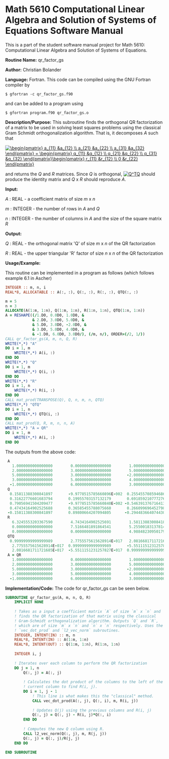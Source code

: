 # Math 5610 Computational Linear Algebra and Solution of Systems of Equations Software Manual

This is a part of the student software manual project for Math 5610: Computational Linear Algebra and Solution of Systems of Equations. 

**Routine Name:**          qr_factor_gs

**Author:** Christian Bolander

**Language:** Fortran. This code can be compiled using the GNU Fortran compiler by

```$ gfortran -c qr_factor_gs.f90```

and can be added to a program using

```$ gfortran program.f90 qr_factor_gs.o ``` 

**Description/Purpose:** This subroutine finds the orthogonal QR factorization of a matrix to be used in solving least squares problems using the classical Gram Schmidt orthogonalization algorithm. That is, it decomposes *A* such that

<a href="https://www.codecogs.com/eqnedit.php?latex=\inline&space;\begin{pmatrix}&space;a_{11}&space;&a_{12}&space;\\&space;a_{21}&space;&a_{22}&space;\\&space;a_{31}&space;&a_{32}&space;\end{pmatrix}&space;=&space;\begin{pmatrix}&space;q_{11}&space;&q_{12}&space;\\&space;q_{21}&space;&q_{22}&space;\\&space;q_{31}&space;&q_{32}&space;\end{pmatrix}\begin{pmatrix}&space;r_{11}&space;&r_{12}&space;\\&space;0&space;&r_{22}&space;\end{pmatrix}" target="_blank"><img src="https://latex.codecogs.com/gif.latex?\inline&space;\begin{pmatrix}&space;a_{11}&space;&a_{12}&space;\\&space;a_{21}&space;&a_{22}&space;\\&space;a_{31}&space;&a_{32}&space;\end{pmatrix}&space;=&space;\begin{pmatrix}&space;q_{11}&space;&q_{12}&space;\\&space;q_{21}&space;&q_{22}&space;\\&space;q_{31}&space;&q_{32}&space;\end{pmatrix}\begin{pmatrix}&space;r_{11}&space;&r_{12}&space;\\&space;0&space;&r_{22}&space;\end{pmatrix}" title="\begin{pmatrix} a_{11} &a_{12} \\ a_{21} &a_{22} \\ a_{31} &a_{32} \end{pmatrix} = \begin{pmatrix} q_{11} &q_{12} \\ q_{21} &q_{22} \\ q_{31} &q_{32} \end{pmatrix}\begin{pmatrix} r_{11} &r_{12} \\ 0 &r_{22} \end{pmatrix}" /></a>

and returns the *Q* and *R* matrices. Since *Q* is orthogonal, <a href="https://www.codecogs.com/eqnedit.php?latex=\inline&space;Q^TQ" target="_blank"><img src="https://latex.codecogs.com/gif.latex?\inline&space;Q^TQ" title="Q^TQ" /></a> should produce the identity matrix and *Q* x *R* should reproduce *A*.

**Input:** 

*A* : REAL - a coefficient matrix of size *m* x *n*

*m* : INTEGER - the number of rows in *A* and *Q*

*n* : INTEGER - the number of columns in *A* and the size of the square matrix *R*

**Output:** 

*Q* : REAL - the orthogonal matrix 'Q' of size *m* x *n* of the QR factorization

*R* : REAL - the upper triangular 'R' factor of size *n* x *n* of the QR factorization

**Usage/Example:**

This routine can be implemented in a program as follows (which follows example 6.1 in Ascher)

```fortran
INTEGER :: m, n, i
REAL*8, ALLOCATABLE :: A(:, :), Q(:, :), R(:, :), QTQ(:, :)

m = 5
n = 3
ALLOCATE(A(1:m, 1:n), Q(1:m, 1:n), R(1:n, 1:n), QTQ(1:n, 1:n))
A = RESHAPE((/1.D0, 0.0D0, 1.0D0, &
			& 2.D0, 3.0D0, 5.0D0, &
			& 5.D0, 3.0D0, -2.0D0, &
			& 3.D0, 5.0D0, 4.0D0, &
			& -1.D0, 6.0D0, 3.0D0/), (/m, n/), ORDER=(/2, 1/))
CALL qr_factor_gs(A, m, n, Q, R)
WRITE(*,*) "A"
DO i = 1, m
	WRITE(*,*) A(i, :)
END DO
WRITE(*,*) "Q"
DO i = 1, m
	WRITE(*,*) Q(i, :)
END DO
WRITE(*,*) "R"
DO i = 1, n
	WRITE(*,*) R(i, :)
END DO
CALL mat_prod(TRANSPOSE(Q), Q, n, m, n, QTQ)
WRITE(*,*) "QTQ"
DO i = 1, n
	WRITE(*,*) QTQ(i, :)
END DO
CALL mat_prod(Q, R, m, n, n, A)
WRITE(*,*) "A = QR"
DO i = 1, m
	WRITE(*,*) A(i, :)
END DO
```

The outputs from the above code:

```fortran
 A
   1.0000000000000000        0.0000000000000000        1.0000000000000000      /
   2.0000000000000000        3.0000000000000000        5.0000000000000000      /
   5.0000000000000000        3.0000000000000000       -2.0000000000000000      /
   3.0000000000000000        5.0000000000000000        4.0000000000000000      /
  -1.0000000000000000        6.0000000000000000        3.0000000000000000      /
 Q
  0.15811388300841897       -9.9778515785660896E-002  0.25545570859468664      /
  0.31622776601683794       0.19955703157132179       0.69185921077727630      /
  0.79056941504209477       -9.9778515785660840E-002 -0.54639137671641314      /
  0.47434164902525688       0.36585455788075660       0.26609969645279863      /
 -0.15811388300841897       0.89800664207094805      -0.29448366407443044      /
 R
   6.3245553203367590        4.7434164902525691        1.5811388300841895      /
   0.0000000000000000        7.5166481891864541        5.2550018313781406      /
   0.0000000000000000        0.0000000000000000        4.9884823095017978      /
 QTQ
  0.99999999999999989        2.7755575615628914E-017   2.0816681711721685E-017 /
   2.7755575615628914E-017  0.99999999999999989       -5.5511151231257827E-017 /
   2.0816681711721685E-017  -5.5511151231257827E-017  0.99999999999999989      /
 A = QR
   1.0000000000000000        0.0000000000000000        1.0000000000000000      /
   2.0000000000000000        3.0000000000000000        5.0000000000000000      /
   5.0000000000000000        3.0000000000000000       -2.0000000000000000      /
   3.0000000000000000        5.0000000000000000        4.0000000000000000      /
  -1.0000000000000000        6.0000000000000000        3.0000000000000000      /
```

**Implementation/Code:** The code for qr_factor_gs can be seen below.

```fortran
SUBROUTINE qr_factor_gs(A, m, n, Q, R)
	IMPLICIT NONE
	
	! Takes as a input a coefficient matrix `A` of size `m` x `n` and
	! finds the QR factorization of that matrix using the classical
	! Gram-Schmidt orthogonalization algorithm. Outputs `Q` and `R`,
	! which are of size `m` x `n` and `n` x `n` respectively. Uses the
	! `vec_dot_prod` and `l2_vec_norm` subroutines.
	INTEGER, INTENT(IN) :: m, n
	REAL*8, INTENT(IN) :: A(1:m, 1:n)
	REAL*8, INTENT(OUT) :: Q(1:m, 1:n), R(1:n, 1:n)
	
	INTEGER i, j
	
	! Iterates over each column to perform the QR factorization
	DO j = 1, n
		Q(:, j) = A(:, j)
		
		! Calculates the dot product of the columns to the left of the
		! current column to find R(i, j).
		DO i = 1, j - 1
			! This line is what makes this the "classical" method.
			CALL vec_dot_prod(A(:, j), Q(:, i), m, R(i, j))
			
			! Updates Q(j) using the previous columns and R(i, j)
			Q(:, j) = Q(:, j) - R(i, j)*Q(:, i)
		END DO
		
		! Computes the new Q column using R.
		CALL l2_vec_norm(Q(:, j), m, R(j, j))
		Q(:, j) = Q(:, j)/R(j, j)
	END DO
	
END SUBROUTINE
```



